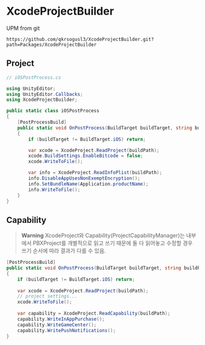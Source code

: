 # XcodeProjectBuilder

UPM from git

```
https://github.com/qkrsogusl3/XcodeProjectBuilder.git?path=Packages/XcodeProjectBuilder
```

## Project

```csharp
// iOSPostProcess.cs

using UnityEditor;
using UnityEditor.Callbacks;
using XcodeProjectBuilder;

public static class iOSPostProcess
{
    [PostProcessBuild]
    public static void OnPostProcess(BuildTarget buildTarget, string buildPath)
    {
        if (buildTarget != BuildTarget.iOS) return;

        var xcode = XcodeProject.ReadProject(buildPath);
        xcode.BuildSettings.EnableBitcode = false;
        xcode.WriteToFile();

        var info = XcodeProject.ReadInfoPlist(buildPath);
        info.DisableAppUsesNonExemptEncryption();
        info.SetBundleName(Application.productName);
        info.WriteToFile();
    }
}
```

## Capability

> **Warning**
> XcodeProject와 Capability(ProjectCapabilityManager)는 내부에서 PBXProject를 개별적으로 읽고 쓰기 때문에
> 둘 다 읽어놓고 수정할 경우 쓰기 순서에 따라 결과가 다를 수 있음.

```csharp
[PostProcessBuild]
public static void OnPostProcess(BuildTarget buildTarget, string buildPath)
{
    if (buildTarget != BuildTarget.iOS) return;
    
    var xcode = XcodeProject.ReadProject(buildPath);
    // project settings...
    xcode.WriteToFile();
    
    var capability = XcodeProject.ReadCapability(buildPath);
    capability.WriteInAppPurchase();
    capability.WriteGameCenter();
    capability.WritePushNotifications();
}
```